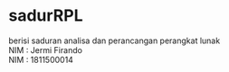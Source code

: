 # sadurRPL
berisi saduran analisa dan perancangan perangkat lunak<br>
NIM : Jermi Firando<br>
NIM : 1811500014<br>
